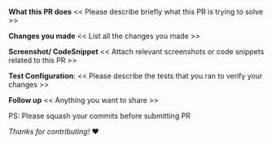  **What this PR does**
<< Please describe briefly what this PR is trying to solve >>

**Changes you made**
<< List all the changes you made >>

**Screenshot/ CodeSnippet**
<< Attach relevant screenshots or code snippets related to this PR >>

**Test Configuration**:
<< Please describe the tests that you ran to verify your changes >>

**Follow up**
<< Anything you want to share >>


PS: Please squash your commits before submitting PR

*Thanks for contributing!* ❤️